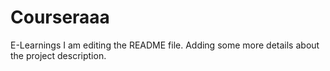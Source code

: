 # Courseraaa
E-Learnings
I am editing the README file. Adding some more details about the project description.
